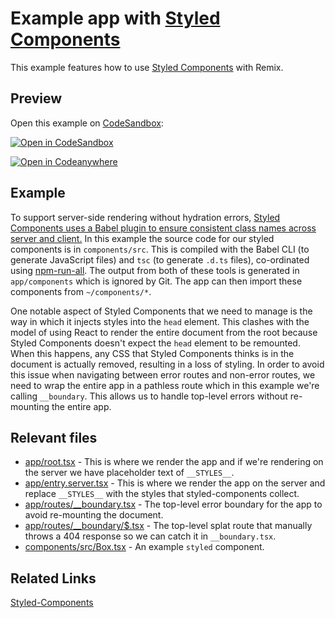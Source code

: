 # Example app with [Styled Components](https://styled-components.com/)

This example features how to use [Styled Components](https://styled-components.com/) with Remix.

## Preview

Open this example on [CodeSandbox](https://codesandbox.com):

[![Open in CodeSandbox](https://codesandbox.io/static/img/play-codesandbox.svg)](https://codesandbox.io/s/github/remix-run/examples/tree/main/styled-components)

[![Open in Codeanywhere](https://codeanywhere.com/img/open-in-codeanywhere-btn.svg)](https://app.codeanywhere.com/#https://github.com/remix-run/examples)

## Example

To support server-side rendering without hydration errors, [Styled Components uses a Babel plugin to ensure consistent class names across server and client.](https://styled-components.com/docs/advanced#tooling-setup) In this example the source code for our styled components is in `components/src`. This is compiled with the Babel CLI (to generate JavaScript files) and `tsc` (to generate `.d.ts` files), co-ordinated using [npm-run-all](https://www.npmjs.com/package/npm-run-all). The output from both of these tools is generated in `app/components` which is ignored by Git. The app can then import these components from `~/components/*`.

One notable aspect of Styled Components that we need to manage is the way in which it injects styles into the `head` element. This clashes with the model of using React to render the entire document from the root because Styled Components doesn't expect the `head` element to be remounted. When this happens, any CSS that Styled Components thinks is in the document is actually removed, resulting in a loss of styling. In order to avoid this issue when navigating between error routes and non-error routes, we need to wrap the entire app in a pathless route which in this example we're calling `__boundary`. This allows us to handle top-level errors without re-mounting the entire app.

## Relevant files

- [app/root.tsx](./app/root.tsx) - This is where we render the app and if we're rendering on the server we have placeholder text of `__STYLES__`.
- [app/entry.server.tsx](./app/entry.server.tsx) - This is where we render the app on the server and replace `__STYLES__` with the styles that styled-components collect.
- [app/routes/\_\_boundary.tsx](./app/routes/__boundary.tsx) - The top-level error boundary for the app to avoid re-mounting the document.
- [app/routes/\_\_boundary/\$.tsx](./app/routes/__boundary/$.tsx) - The top-level splat route that manually throws a 404 response so we can catch it in `__boundary.tsx`.
- [components/src/Box.tsx](./components/src/Box.tsx) - An example `styled` component.

## Related Links

[Styled-Components](https://styled-components.com/)
